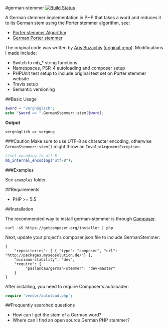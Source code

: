 #german-stemmer
[![Build Status](https://travis-ci.org/paslandau/german-stemmer.svg?branch=master)](https://travis-ci.org/paslandau/german-stemmer)

A German stemmer implementation in PHP that takes a word and reduces it to its German stem using the Porter stemmer algorithm, see:

 - [Porter stemmer Algorithm](http://snowball.tartarus.org/algorithms/porter/stemmer.html)
 - [German Porter stemmer](http://snowball.tartarus.org/algorithms/german/stemmer.html)

The original code was written by [Aris Buzachis](https://github.com/arisro) ([original repo](https://github.com/arisro/german-stemmer)).
Modifications I made include:
 
 - Switch to mb_* string functions 
 - Namespaces, PSR-4 autoloading and composer setup
 - PHPUnit test setup to include original test set on Porter stemmer website
 - Travis setup
 - Semantic versioning

##Basic Usage

```php
$word = "vergnüglich";
echo "$word => ".GermanStemmer::stem($word);
```

**Output**

    vergnüglich => vergnug
    
###Caution
Make sure to use UTF-8 as character encoding, otherwise `GermanStemmer::stem()` might throw an `InvalidArgumentException`.

```php
//set encoding to utf-8
mb_internal_encoding("utf-8");
```


###Examples

See `examples` folder.

##Requirements

- PHP >= 5.5

##Installation

The recommended way to install german-stemmer is through [Composer](http://getcomposer.org/).

    curl -sS https://getcomposer.org/installer | php

Next, update your project's composer.json file to include GermanStemmer:

    {
        "repositories": [ { "type": "composer", "url": "http://packages.myseosolution.de/"} ],
        "minimum-stability": "dev",
        "require": {
             "paslandau/german-stemmer": "dev-master"
        }
    }

After installing, you need to require Composer's autoloader:

```php
require 'vendor/autoload.php';
```

##Frequently searched questions

- How can I get the stem of a German word?
- Where can I find an open source German PHP stemmer?